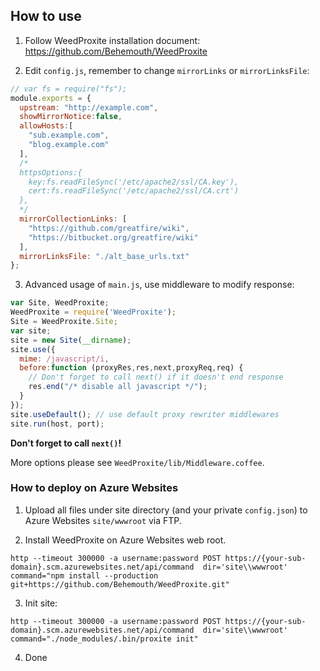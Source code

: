 ## How to use

1. Follow WeedProxite installation document: https://github.com/Behemouth/WeedProxite

2. Edit `config.js`, remember to change `mirrorLinks` or `mirrorLinksFile`:

  ```javascript
  // var fs = require("fs");
  module.exports = {
    upstream: "http://example.com",
    showMirrorNotice:false,
    allowHosts:[
      "sub.example.com",
      "blog.example.com"
    ],
    /*
    httpsOptions:{
      key:fs.readFileSync('/etc/apache2/ssl/CA.key'),
      cert:fs.readFileSync('/etc/apache2/ssl/CA.crt')
    },
    */
    mirrorCollectionLinks: [
      "https://github.com/greatfire/wiki",
      "https://bitbucket.org/greatfire/wiki"
    ],
    mirrorLinksFile: "./alt_base_urls.txt"
  };

  ```

3. Advanced usage of `main.js`, use middleware to modify response:

  ```javascript
  var Site, WeedProxite;
  WeedProxite = require('WeedProxite');
  Site = WeedProxite.Site;
  var site;
  site = new Site(__dirname);
  site.use({
    mime: /javascript/i,
    before:function (proxyRes,res,next,proxyReq,req) {
      // Don't forget to call next() if it doesn't end response
      res.end("/* disable all javascript */");
    }
  });
  site.useDefault(); // use default proxy rewriter middlewares
  site.run(host, port);
  ```

  **Don't forget to call `next()`!**

  More options please see `WeedProxite/lib/Middleware.coffee`.



### How to deploy on Azure Websites

1. Upload all files under site directory (and your private `config.json`) to Azure Websites `site/wwwroot` via FTP.

2. Install WeedProxite on Azure Websites web root.
  ```
  http --timeout 300000 -a username:password POST https://{your-sub-domain}.scm.azurewebsites.net/api/command  dir='site\\wwwroot'  command="npm install --production git+https://github.com/Behemouth/WeedProxite.git"
  ```

3. Init site:
  ```
  http --timeout 300000 -a username:password POST https://{your-sub-domain}.scm.azurewebsites.net/api/command  dir='site\\wwwroot'  command="./node_modules/.bin/proxite init"
  ```

4. Done
